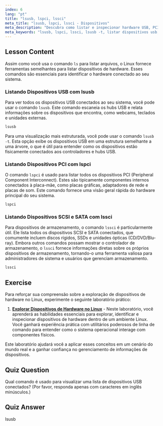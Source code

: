```yaml
---
index: 6
lang: "pt"
title: "lsusb, lspci, lssci"
meta_title: "lsusb, lspci, lssci - Dispositivos"
meta_description: "Descubra como listar e inspecionar hardware USB, PCI e SCSI no seu sistema Linux. Este guia abrange os comandos lsusb, lspci e lssci, incluindo opções como lsusb -t para ver árvores de dispositivos."
meta_keywords: "lsusb, lspci, lssci, lsusb -t, listar dispositivos usb, listar dispositivos pci, listar dispositivos scsi, hardware linux, informação de dispositivo"
---
```


## Lesson Content

Assim como você usa o comando `ls` para listar arquivos, o Linux fornece ferramentas semelhantes para listar dispositivos de hardware. Esses comandos são essenciais para identificar o hardware conectado ao seu sistema.

### Listando Dispositivos USB com lsusb

Para ver todos os dispositivos USB conectados ao seu sistema, você pode usar o comando `lsusb`. Este comando escaneia os hubs USB e relata informações sobre os dispositivos que encontra, como webcams, teclados e unidades externas.

```bash
lsusb
```

Para uma visualização mais estruturada, você pode usar o comando `lsusb -t`. Esta opção exibe os dispositivos USB em uma estrutura semelhante a uma árvore, o que é útil para entender como os dispositivos estão fisicamente conectados aos controladores e hubs USB.

### Listando Dispositivos PCI com lspci

O comando `lspci` é usado para listar todos os dispositivos PCI (Peripheral Component Interconnect). Estes são tipicamente componentes internos conectados à placa-mãe, como placas gráficas, adaptadores de rede e placas de som. Este comando fornece uma visão geral rápida do hardware principal do seu sistema.

```bash
lspci
```

### Listando Dispositivos SCSI e SATA com lssci

Para dispositivos de armazenamento, o comando `lssci` é particularmente útil. Ele lista todos os dispositivos SCSI e SATA conectados, que comumente incluem discos rígidos, SSDs e unidades ópticas (CD/DVD/Blu-ray). Embora outros comandos possam mostrar o controlador de armazenamento, o `lssci` fornece informações diretas sobre os próprios dispositivos de armazenamento, tornando-o uma ferramenta valiosa para administradores de sistema e usuários que gerenciam armazenamento.

```bash
lssci
```

## Exercise

Para reforçar sua compreensão sobre a exploração de dispositivos de hardware no Linux, experimente o seguinte laboratório prático:

1. **[Explorar Dispositivos de Hardware no Linux](https://labex.io/pt/labs/comptia-explore-hardware-devices-in-linux-590861)** - Neste laboratório, você aprenderá as habilidades essenciais para explorar, identificar e inspecionar dispositivos de hardware dentro de um ambiente Linux. Você ganhará experiência prática com utilitários poderosos de linha de comando para entender como o sistema operacional interage com componentes físicos.

Este laboratório ajudará você a aplicar esses conceitos em um cenário do mundo real e a ganhar confiança no gerenciamento de informações de dispositivos.

## Quiz Question

Qual comando é usado para visualizar uma lista de dispositivos USB conectados? (Por favor, responda apenas com caracteres em inglês minúsculos.)

## Quiz Answer

lsusb
